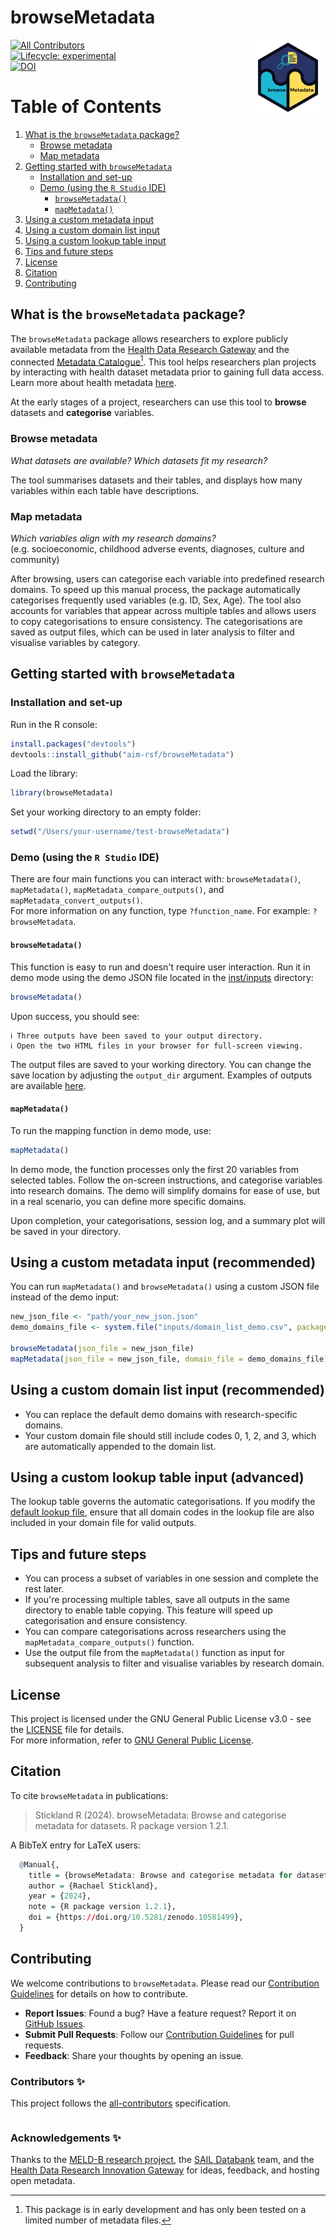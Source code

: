# browseMetadata

<a href="https://aim-rsf.github.io/browseMetadata/"><img src="man/figures/logo.png" align="right" height="120" alt="browseMetadata website" /></a>

[![All Contributors](https://img.shields.io/badge/all_contributors-4-orange.svg?style=flat-square)](#contributors-)  
[![Lifecycle: experimental](https://img.shields.io/badge/lifecycle-experimental-orange.svg)](https://lifecycle.r-lib.org/articles/stages.html#experimental)  
[![DOI](https://zenodo.org/badge/DOI/10.5281/zenodo.10581500.svg)](https://doi.org/10.5281/zenodo.10581500)

# Table of Contents

1. [What is the `browseMetadata` package?](#what-is-the-browsemetadata-package)
   - [Browse metadata](#browse-metadata)
   - [Map metadata](#map-metadata)
2. [Getting started with `browseMetadata`](#getting-started-with-browsemetadata)
   - [Installation and set-up](#installation-and-set-up)
   - [Demo (using the `R Studio` IDE)](#demo-using-the-r-studio-ide)
     - [`browseMetadata()`](#browsemetadata)
     - [`mapMetadata()`](#mapmetadata)
3. [Using a custom metadata input](#using-a-custom-metadata-input-recommended)
4. [Using a custom domain list input](#using-a-custom-domain-list-input-recommended)
5. [Using a custom lookup table input](#using-a-custom-lookup-table-input-advanced)
6. [Tips and future steps](#tips-and-future-steps)
7. [License](#license)
8. [Citation](#citation)
9. [Contributing](#contributing)

## What is the `browseMetadata` package?

The `browseMetadata` package allows researchers to explore publicly available metadata from the [Health Data Research Gateway](https://web.www.healthdatagateway.org/search?search=&datasetSort=latest&tab=Datasets) and the connected [Metadata Catalogue](https://maurosandbox.com/hdruk/#/home)[^1]. This tool helps researchers plan projects by interacting with health dataset metadata prior to gaining full data access. Learn more about health metadata [here](https://aim-rsf.github.io/browseMetadata/articles/browseMetadata.html).

At the early stages of a project, researchers can use this tool to **browse** datasets and **categorise** variables.

### Browse metadata

*What datasets are available? Which datasets fit my research?*

The tool summarises datasets and their tables, and displays how many variables within each table have descriptions.  

### Map metadata

*Which variables align with my research domains?*  
(e.g. socioeconomic, childhood adverse events, diagnoses, culture and community)

After browsing, users can categorise each variable into predefined research domains. To speed up this manual process, the package automatically categorises frequently used variables (e.g. ID, Sex, Age). The tool also accounts for variables that appear across multiple tables and allows users to copy categorisations to ensure consistency. The categorisations are saved as output files, which can be used in later analysis to filter and visualise variables by category.

## Getting started with `browseMetadata`

### Installation and set-up

Run in the R console:

``` r
install.packages("devtools")
devtools::install_github("aim-rsf/browseMetadata")
```

Load the library:

``` r
library(browseMetadata)
```

Set your working directory to an empty folder:

```r         
setwd("/Users/your-username/test-browseMetadata")
```

### Demo (using the `R Studio` IDE)

There are four main functions you can interact with: `browseMetadata()`, `mapMetadata()`, `mapMetadata_compare_outputs()`, and `mapMetadata_convert_outputs()`.  
For more information on any function, type `?function_name`. For example: `?browseMetadata`.

#### `browseMetadata()`

This function is easy to run and doesn't require user interaction. Run it in demo mode using the demo JSON file located in the [inst/inputs](inst/inputs/) directory:

``` r
browseMetadata()
``` 

Upon success, you should see:

```
ℹ Three outputs have been saved to your output directory.
ℹ Open the two HTML files in your browser for full-screen viewing.
```

The output files are saved to your working directory. You can change the save location by adjusting the `output_dir` argument. Examples of outputs are available [here](https://github.com/aim-rsf/browseMetadata/blob/big-refactor/inst/outputs/).

#### `mapMetadata()`

To run the mapping function in demo mode, use:

``` r
mapMetadata()
``` 

In demo mode, the function processes only the first 20 variables from selected tables. Follow the on-screen instructions, and categorise variables into research domains. The demo will simplify domains for ease of use, but in a real scenario, you can define more specific domains.

Upon completion, your categorisations, session log, and a summary plot will be saved in your directory.

## Using a custom metadata input (recommended)

You can run `mapMetadata()` and `browseMetadata()` using a custom JSON file instead of the demo input:

```r
new_json_file <- "path/your_new_json.json"
demo_domains_file <- system.file("inputs/domain_list_demo.csv", package = "browseMetadata")

browseMetadata(json_file = new_json_file)
mapMetadata(json_file = new_json_file, domain_file = demo_domains_file)
```

## Using a custom domain list input (recommended)

- You can replace the default demo domains with research-specific domains.  
- Your custom domain file should still include codes 0, 1, 2, and 3, which are automatically appended to the domain list.

## Using a custom lookup table input (advanced)

The lookup table governs the automatic categorisations. If you modify the [default lookup file](inst/inputs/look_up.csv), ensure that all domain codes in the lookup file are also included in your domain file for valid outputs.

## Tips and future steps

- You can process a subset of variables in one session and complete the rest later.
- If you're processing multiple tables, save all outputs in the same directory to enable table copying. This feature will speed up categorisation and ensure consistency.
- You can compare categorisations across researchers using the `mapMetadata_compare_outputs()` function.
- Use the output file from the `mapMetadata()` function as input for subsequent analysis to filter and visualise variables by research domain.

## License

This project is licensed under the GNU General Public License v3.0 - see the [LICENSE](LICENSE) file for details.  
For more information, refer to [GNU General Public License](https://www.gnu.org/licenses/gpl-3.0.en.html).

## Citation

To cite `browseMetadata` in publications:

> Stickland R (2024). browseMetadata: Browse and categorise metadata for datasets. R package version 1.2.1.

A BibTeX entry for LaTeX users:

```r         
  @Manual{,
    title = {browseMetadata: Browse and categorise metadata for datasets},
    author = {Rachael Stickland},
    year = {2024},
    note = {R package version 1.2.1},
    doi = {https://doi.org/10.5281/zenodo.10581499}, 
  }
```

## Contributing

We welcome contributions to `browseMetadata`. Please read our [Contribution Guidelines](https://github.com/aim-rsf/browseMetadata/blob/main/CONTRIBUTING.md) for details on how to contribute.

-   **Report Issues**: Found a bug? Have a feature request? Report it on [GitHub Issues](https://github.com/aim-rsf/browseMetadata/issues).
-   **Submit Pull Requests**: Follow our [Contribution Guidelines](https://github.com/aim-rsf/browseMetadata/blob/main/CONTRIBUTING.md) for pull requests.
-   **Feedback**: Share your thoughts by opening an issue.

### Contributors ✨

This project follows the [all-contributors](https://github.com/all-contributors/all-contributors) specification.

<!-- ALL-CONTRIBUTORS-LIST:START - Do not remove or modify this section -->
<!-- prettier-ignore-start -->
<!-- markdownlint-disable -->
<table>
  <tbody>
    <!-- Contributor table remains unchanged -->
  </tbody>
</table>
<!-- markdownlint-restore -->
<!-- prettier-ignore-end -->

### Acknowledgements ✨

Thanks to the [MELD-B research project](https://www.southampton.ac.uk/publicpolicy/support-for-policymakers/policy-projects/Current%20projects/meld-b.page), the [SAIL Databank](https://saildatabank.com/) team, and the [Health Data Research Innovation Gateway](https://web.www.healthdatagateway.org/search?search=&datasetSort=latest&tab=Datasets) for ideas, feedback, and hosting open metadata.

[^1]: This package is in early development and has only been tested on a limited number of metadata files.  
[^2]: In future we intend to use the HDRUK Gateway API to access the most up to date metadata, rather than relying on a manual file download. 
[^3]: The metadata catalogue uses *Data asset* to mean *Dataset* (a collection of data, can contain multiple tables). *Data class* refers to *Table*, and *Data Element* refers to each *Variable* name within a table. 
[^4]: It is important to note that this is only summarising *variable* level metadata i.e. a description of what the variable is. Some variables also require *value* level metadata i.e. what does each value correspond to, 1 = Yes, 2 = No, 3 = Unknown. This *value* level metadata can sometimes be found in lookup tables, if it is not provided within the *variable* level description. 

